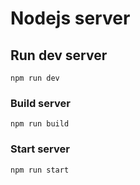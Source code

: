 # Nodejs server

## Run dev server
```
npm run dev
```

### Build server
```
npm run build
```

### Start server
```
npm run start
```

